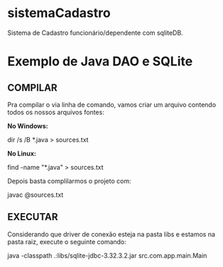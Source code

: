 # sistemaCadastro
Sistema de Cadastro funcionário/dependente com sqliteDB.
# Exemplo de Java DAO e SQLite

## COMPILAR

Pra compilar o via linha de comando, vamos criar um arquivo contendo todos os nossos arquivos fontes:

**No Windows:**

dir /s /B *.java > sources.txt

**No Linux:**

find -name "*.java" > sources.txt

Depois basta complilarmos o projeto com:

javac @sources.txt

## EXECUTAR

Considerando que driver de conexão esteja na pasta libs e estamos na pasta raiz, execute o seguinte comando:

java -classpath .:libs/sqlite-jdbc-3.32.3.2.jar src.com.app.main.Main

